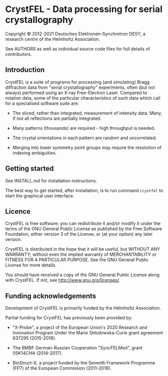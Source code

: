 CrystFEL - Data processing for serial crystallography
=====================================================

Copyright © 2012-2021 Deutsches Elektronen-Synchrotron DESY,
                      a research centre of the Helmholtz Association.

See AUTHORS as well as individual source code files for full details of contributors.

Introduction
------------

CrystFEL is a suite of programs for processing (and simulating) Bragg
diffraction data from "serial crystallography" experiments, often (but not
always) performed using an X-ray Free-Electron Laser.  Compared to rotation data,
some of the particular characteristics of such data which call for a
specialised software suite are:

* The sliced, rather than integrated, measurement of intensity data.  Many, if
  not all reflections are partially integrated.

* Many patterns (thousands) are required - high throughput is needed.

* The crystal orientations in each pattern are random and uncorrelated.

* Merging into lower symmetry point groups may require the resolution of
  indexing ambiguities.


Getting started
---------------

See INSTALL.md for installation instructions.

The best way to get started, after installation, is to run command ```crystfel```
to start the graphical user interface.


Licence
-------

CrystFEL is free software: you can redistribute it and/or modify it under the
terms of the GNU General Public License as published by the Free Software
Foundation, either version 3 of the License, or (at your option) any later
version.

CrystFEL is distributed in the hope that it will be useful, but WITHOUT ANY
WARRANTY; without even the implied warranty of MERCHANTABILITY or FITNESS FOR A
PARTICULAR PURPOSE.  See the GNU General Public License for more details.

You should have received a copy of the GNU General Public License along with
CrystFEL.  If not, see <http://www.gnu.org/licenses/>.


Funding acknowledgements
------------------------

Development of CrystFEL is primarily funded by the Helmholtz Association.

Partial funding for CrystFEL has previously been provided by:

- "X-Probe", a project of the European Union's 2020 Research and Innovation
  Program Under the Marie Skłodowska-Curie grant agreement 637295 (2015-2018).

- The BMBF German-Russian Cooperation "SyncFELMed", grant 05K14CHA (2014-2017).

- BioStruct-X, a project funded by the Seventh Framework Programme (FP7) of the
  European Commission (2011-2016).

